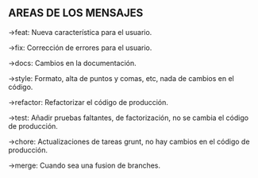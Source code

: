 ## AREAS DE LOS MENSAJES

->feat: Nueva característica para el usuario.

->fix: Corrección de errores para el usuario.

->docs: Cambios en la documentación.

->style: Formato, alta de puntos y comas, etc, nada de cambios en el código.

->refactor: Refactorizar el código de producción.

->test: Añadir pruebas faltantes, de factorización, no se cambia el código de producción.

->chore: Actualizaciones de tareas grunt, no hay cambios en el código de producción.

->merge: Cuando sea una fusion de branches.
